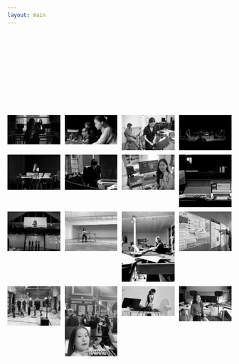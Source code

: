 ```yaml
---
layout: main
---
```


<div style="margin-top: 200px;"></div>

<div style="display: grid; grid-template-columns: repeat(4, 1fr); gap: 10px;">

  <img src="https://raw.githubusercontent.com/kbys88/kbys88.github.io/main/images/web1.jpg" width="100%">
  <img src="https://raw.githubusercontent.com/kbys88/kbys88.github.io/main/images/web2.jpg" width="100%">
  <img src="https://raw.githubusercontent.com/kbys88/kbys88.github.io/main/images/web3.jpg" width="100%">
  <img src="https://raw.githubusercontent.com/kbys88/kbys88.github.io/main/images/web4.jpg" width="100%">

  <img src="https://raw.githubusercontent.com/kbys88/kbys88.github.io/main/images/web5.jpg" width="100%">
  <img src="https://raw.githubusercontent.com/kbys88/kbys88.github.io/main/images/web6.jpg" width="100%">
  <img src="https://raw.githubusercontent.com/kbys88/kbys88.github.io/main/images/web7.jpg" width="100%">
  <img src="https://raw.githubusercontent.com/kbys88/kbys88.github.io/main/images/web8.jpg" width="100%">

  <img src="https://raw.githubusercontent.com/kbys88/kbys88.github.io/main/images/web9.jpg" width="100%">
  <img src="https://raw.githubusercontent.com/kbys88/kbys88.github.io/main/images/web10.jpg" width="100%">
  <img src="https://raw.githubusercontent.com/kbys88/kbys88.github.io/main/images/web11.jpg" width="100%">
  <img src="https://raw.githubusercontent.com/kbys88/kbys88.github.io/main/images/web12.jpg" width="100%">

  <img src="https://raw.githubusercontent.com/kbys88/kbys88.github.io/main/images/web13.jpg" width="100%">
  <img src="https://raw.githubusercontent.com/kbys88/kbys88.github.io/main/images/web14.jpg" width="100%">
  <img src="https://raw.githubusercontent.com/kbys88/kbys88.github.io/main/images/web15.jpg" width="100%">
  <img src="https://raw.githubusercontent.com/kbys88/kbys88.github.io/main/images/web16.jpg" width="100%">

</div>
